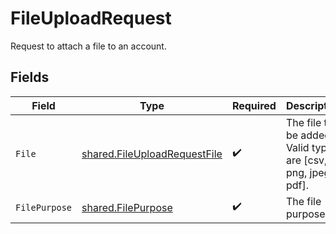 # FileUploadRequest

Request to attach a file to an account.


## Fields

| Field                                                                        | Type                                                                         | Required                                                                     | Description                                                                  |
| ---------------------------------------------------------------------------- | ---------------------------------------------------------------------------- | ---------------------------------------------------------------------------- | ---------------------------------------------------------------------------- |
| `File`                                                                       | [shared.FileUploadRequestFile](../../models/shared/fileuploadrequestfile.md) | :heavy_check_mark:                                                           | The file to be added. Valid types are [csv, png, jpeg, pdf].                 |
| `FilePurpose`                                                                | [shared.FilePurpose](../../models/shared/filepurpose.md)                     | :heavy_check_mark:                                                           | The file purpose                                                             |